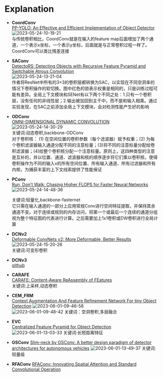 # Explanation  

- **CoordConv**  
    [PP-YOLO: An Effective and Efficient Implementation of Object Detector](https://arxiv.org/pdf/2007.12099.pdf)
    ![2023-05-24-10-19-21](https://cdn.jsdelivr.net/gh/pleb631/ImgManager@main/img/2023-05-24-10-19-21.png)  
    与传统卷积相比，CoordConv就是在输入的feature map后面增加了两个通道，一个表示x坐标，一个表示y坐标，后面就是与正常卷积过程一样了。CoordConv可以类比残差连接  
- **SAConv**  
    [DetectoRS: Detecting Objects with Recursive Feature Pyramid and Switchable Atrous Convolution](https://arxiv.org/pdf/2006.02334.pdf)  
    ![2023-05-24-13-21-04](https://cdn.jsdelivr.net/gh/pleb631/ImgManager@main/img/2023-05-24-13-21-04.png)  
    作者将ResNet中所有的3×3的卷积层都转换为SAC，以实现在不同空洞率的情况下卷积操作的软切换。图中红色的锁表示权重是相同的，只是训练过程可能有差异。全局上下文模块和SENet有以下两个不同之处：1.只有一个卷积层，没有任何的非线性层；2.输出被加回到主干中，而不是和输入相乘。通过实验发现，在SAC之前添加全局上下文模块，会对检测性能产生好的影响  
- **ODConv**  
    [OMNI-DIMENSIONAL DYNAMIC CONVOLUTION](https://openreview.net/pdf?id=DmpCfq6Mg39)  
    ![2023-05-24-14-30-29](https://cdn.jsdelivr.net/gh/pleb631/ImgManager@main/img/2023-05-24-14-30-29.png)  
    关键词:动态卷积,backbone-ODConv  
    对于卷积核： (1) 在空间位置的卷积参数（每个滤波器）赋予权重；(2) 为每个卷积滤波器输入通道分配不同的注意标量；(3)将不同的注意标量分配给卷积滤波器；(4)给整个卷积核分配一个注意标量。原则上，这四种类型的注意是互补的，并以位置、通道、滤波器和核的顺序逐步将它们乘以卷积核，使得卷积操作为不同的输入x的所有空间位置、所有输入通道、所有过滤器和所有内核，为捕获丰富的上下文线索提供了性能保证  
- **PConv**  
    [Run, Don’t Walk: Chasing Higher FLOPS for Faster Neural Networks](https://arxiv.org/pdf/2303.03667.pdf)  
    ![2023-05-24-14-48-36](https://cdn.jsdelivr.net/gh/pleb631/ImgManager@main/img/2023-05-24-14-48-36.png)  

    关键词:轻量化,backbone-fasternet  
    它只需在输入通道的一部分上应用常规Conv进行空间特征提取，并保持其余通道不变。对于连续或规则的内存访问，将第一个或最后一个连续的通道分组视为整个特征图的代表进行计算。之后需要加上1x1卷积或DW卷积进行全局计算  
- **DCNv2**  
    [Deformable ConvNets v2: More Deformable, Better Results](https://arxiv.org/abs/1811.11168)  
    ![2023-05-24-15-20-26](https://cdn.jsdelivr.net/gh/pleb631/ImgManager@main/img/2023-05-24-15-20-26.png)  
    关键词:可变形卷积  
- **DCNv3**  
    [github](https://github.com/OpenGVLab/InternImage)  
- **CARAFE**  
    [CARAFE: Content-Aware ReAssembly of FEatures](https://arxiv.org/abs/1905.02188)  
    关键词:上采样,动态卷积  
- **CEM_FRM**  
    [Context Augmentation And Feature Refinement Network For tiny Object Detection](https://openreview.net/pdf?id=q2ZaVU6bEsT)
    ![2023-06-01-09-46-58](https://cdn.jsdelivr.net/gh/pleb631/ImgManager@main/img/2023-06-01-09-46-58.png)  
    ![2023-06-01-09-48-42](https://cdn.jsdelivr.net/gh/pleb631/ImgManager@main/img/2023-06-01-09-48-42.png)
    关键词：空洞卷积,多层融合  

- **EVC**  
    [Centralized Feature Pyramid for Object Detection](https://arxiv.org/pdf/2210.02093.pdf)
    ![2023-06-01-13-03-33](https://cdn.jsdelivr.net/gh/pleb631/ImgManager@main/img/2023-06-01-13-03-33.png)
    关键词:长短距离特征
- **GSConv**
    [Slim-neck by GSConv: A better design paradigm of detector architectures for autonomous vehicles](https://arxiv.org/ftp/arxiv/papers/2206/2206.02424.pdf)
    ![2023-06-01-13-49-37](https://cdn.jsdelivr.net/gh/pleb631/ImgManager@main/img/2023-06-01-13-49-37.png)
    关键词:轻量级
- **RFAConv**
    [RFAConv: Innovating Spatial Attention and Standard Convolutional Operation](https://arxiv.org/pdf/2304.03198.pdf)